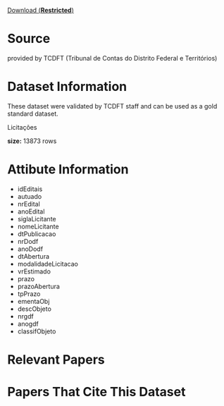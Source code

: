 



[Download (**Restricted**) ](https://drive.google.com/file/d/12kyydtJwk6NKyC43bf9qON-9eIgKx6fJ/view?usp=sharing)




# Source

provided by TCDFT (Tribunal de Contas do Distrito Federal e Territórios)

# Dataset Information

These dataset were validated by TCDFT staff and can be used as a gold standard dataset.

Licitações

**size:** 13873 rows


# Attibute Information

- idEditais	
- autuado	
- nrEdital	
- anoEdital	
- siglaLicitante	
- nomeLicitante	
- dtPublicacao	
- nrDodf	
- anoDodf	
- dtAbertura	
- modalidadeLicitacao	
- vrEstimado	
- prazo	
- prazoAbertura	
- tpPrazo	
- ementaObj	
- descObjeto	
- nrgdf	
- anogdf	
- classifObjeto

# Relevant Papers

# Papers That Cite This Dataset
